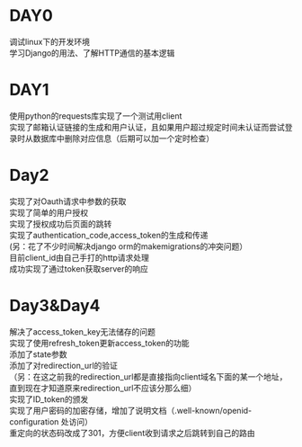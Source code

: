 # DAY0
调试linux下的开发环境  
学习Django的用法、了解HTTP通信的基本逻辑
# DAY1
使用python的requests库实现了一个测试用client  
实现了邮箱认证链接的生成和用户认证，且如果用户超过规定时间未认证而尝试登录时从数据库中删除对应信息（后期可以加一个定时检查）  
# Day2
实现了对Oauth请求中参数的获取  
实现了简单的用户授权  
实现了授权成功后页面的跳转  
实现了authentication_code,access_token的生成和传递  
(另：花了不少时间解决django orm的makemigrations的冲突问题）  
目前client_id由自己手打的http请求处理  
成功实现了通过token获取server的响应  
# Day3&Day4
解决了access_token_key无法储存的问题  
实现了使用refresh_token更新access_token的功能  
添加了state参数  
添加了对redirection_url的验证  
（另：在这之前我的redirection_url都是直接指向client域名下面的某一个地址，直到现在才知道原来redirection_url不应该分那么细）  
实现了ID_token的颁发  
实现了用户密码的加密存储，增加了说明文档（.well-known/openid-configuration 处访问）  
重定向的状态码改成了301，方便client收到请求之后跳转到自己的路由  
